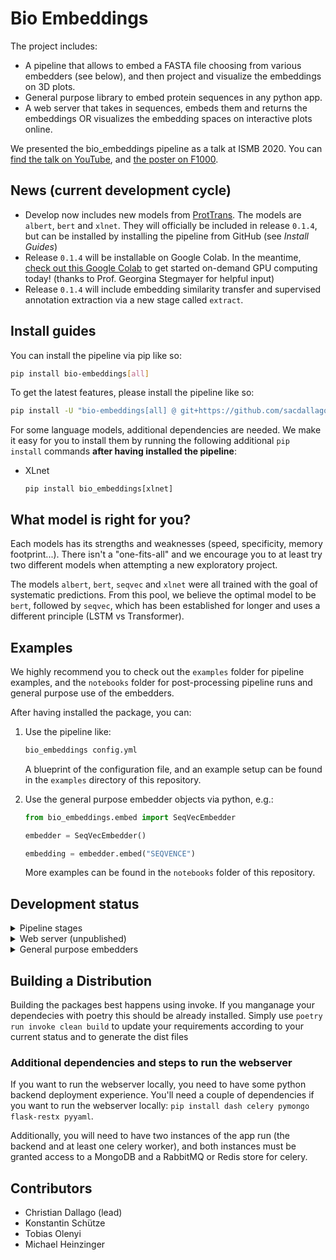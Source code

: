 # Bio Embeddings
The project includes:

- A pipeline that allows to embed a FASTA file choosing from various embedders (see below), and then project and visualize the embeddings on 3D plots.
- General purpose library to embed protein sequences in any python app.
- A web server that takes in sequences, embeds them and returns the embeddings OR visualizes the embedding spaces on interactive plots online.

We presented the bio_embeddings pipeline as a talk at ISMB 2020. You can [find the talk on YouTube](https://www.youtube.com/watch?v=NucUA0QiOe0&feature=youtu.be), and [the poster on F1000](https://f1000research.com/posters/9-876).

## News (current development cycle)

- Develop now includes new models from [ProtTrans](https://doi.org/10.1101/2020.07.12.199554). The models are `albert`, `bert` and `xlnet`. They will officially be included in release `0.1.4`, but can be installed by installing the pipeline from GitHub (see _Install Guides_)
- Release `0.1.4` will be installable on Google Colab. In the meantime, [check out this Google Colab](https://colab.research.google.com/drive/1h5izTF07GjHMkekmGNUj32Sbb1gccJxd?usp=sharing) to get started on-demand GPU computing today! (thanks to Prof. Georgina Stegmayer for helpful input)
- Release `0.1.4` will include embedding similarity transfer and supervised annotation extraction via a new stage called `extract`.

## Install guides

You can install the pipeline via pip like so:

```bash
pip install bio-embeddings[all]
```

To get the latest features, please install the pipeline like so:

```bash
pip install -U "bio-embeddings[all] @ git+https://github.com/sacdallago/bio_embeddings.git"
```

For some language models, additional dependencies are needed. We make it easy for you to install them by running the following additional `pip install` commands **after having installed the pipeline**:
- XLnet
  ```
  pip install bio_embeddings[xlnet]
  ```

## What model is right for you?

Each models has its strengths and weaknesses (speed, specificity, memory footprint...). There isn't a "one-fits-all" and we encourage you to at least try two different models when attempting a new exploratory project.

The models `albert`, `bert`, `seqvec` and `xlnet` were all trained with the goal of systematic predictions. From this pool, we believe the optimal model to be `bert`, followed by `seqvec`, which has been established for longer and uses a different principle (LSTM vs Transformer).

## Examples

We highly recommend you to check out the `examples` folder for pipeline examples, and the `notebooks` folder for post-processing pipeline runs and general purpose use of the embedders.

After having installed the package, you can:

1. Use the pipeline like:

    ```bash
    bio_embeddings config.yml
    ```

    A blueprint of the configuration file, and an example setup can be found in the `examples` directory of this repository.

1. Use the general purpose embedder objects via python, e.g.:

    ```python
    from bio_embeddings.embed import SeqVecEmbedder

    embedder = SeqVecEmbedder()

    embedding = embedder.embed("SEQVENCE")
    ```

    More examples can be found in the `notebooks` folder of this repository.

## Development status

<details>
<summary>Pipeline stages</summary>
<br>

- embed:
  - [x] Bert (https://doi.org/10.1101/2020.07.12.199554)
  - [x] SeqVec (https://bmcbioinformatics.biomedcentral.com/articles/10.1186/s12859-019-3220-8)
  - [x] Albert (https://doi.org/10.1101/2020.07.12.199554)
  - [x] XLNet (https://doi.org/10.1101/2020.07.12.199554)
  - [ ] Fastext
  - [ ] Glove
  - [ ] Word2Vec
  - [ ] UniRep (https://www.nature.com/articles/s41592-019-0598-1?sfns=mo)
- project:
  - [x] t-SNE
  - [x] UMAP
- extract:
  - supervised:
    - [x] SeqVec: DSSP3, DSSP8, disorder, subcellular location and membrane boundness as in https://bmcbioinformatics.biomedcentral.com/articles/10.1186/s12859-019-3220-8
    - [x] Bert: DSSP3, DSSP8, disorder, subcellular location and membrane boundness as in https://doi.org/10.1101/2020.07.12.199554
</details>

<details>
<summary>Web server (unpublished)</summary>
<br>

- [x] SeqVec
- [x] Albert (https://doi.org/10.1101/2020.07.12.199554)
</details>

<details>
<summary>General purpose embedders</summary>
<br>

- [x] SeqVec (https://bmcbioinformatics.biomedcentral.com/articles/10.1186/s12859-019-3220-8)
- [x] Fastext
- [x] Glove
- [x] Word2Vec
- [ ] UniRep
- [x] Albert (https://doi.org/10.1101/2020.07.12.199554)
- [x] Bert (https://doi.org/10.1101/2020.07.12.199554)
- [x] XLNet (https://doi.org/10.1101/2020.07.12.199554)
</details>

## Building a Distribution
Building the packages best happens using invoke.
If you manganage your dependecies with poetry this should be already installed.
Simply use `poetry run invoke clean build` to update your requirements according to your current status
and to generate the dist files

### Additional dependencies and steps to run the webserver

If you want to run the webserver locally, you need to have some python backend deployment experience.
You'll need a couple of dependencies if you want to run the webserver locally: `pip install dash celery pymongo flask-restx pyyaml`.

Additionally, you will need to have two instances of the app run (the backend and at least one celery worker), and both instances must be granted access to a MongoDB and a RabbitMQ or Redis store for celery.

## Contributors

- Christian Dallago (lead)
- Konstantin Schütze
- Tobias Olenyi
- Michael Heinzinger
